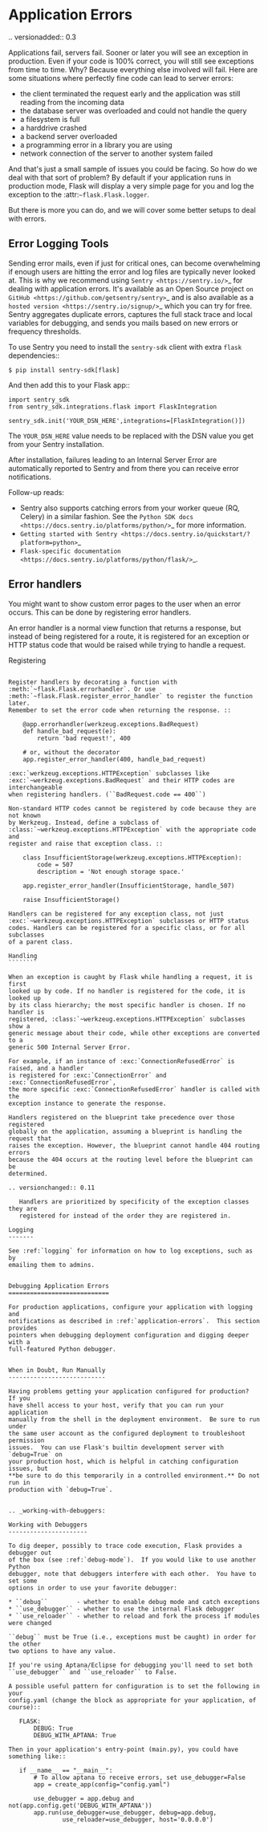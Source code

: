 
# Application Errors

.. versionadded:: 0.3

Applications fail, servers fail. Sooner or later you will see an exception
in production. Even if your code is 100% correct, you will still see
exceptions from time to time. Why? Because everything else involved will
fail. Here are some situations where perfectly fine code can lead to server
errors:

- the client terminated the request early and the application was still
  reading from the incoming data
- the database server was overloaded and could not handle the query
- a filesystem is full
- a harddrive crashed
- a backend server overloaded
- a programming error in a library you are using
- network connection of the server to another system failed

And that's just a small sample of issues you could be facing. So how do we
deal with that sort of problem? By default if your application runs in
production mode, Flask will display a very simple page for you and log the
exception to the :attr:`~flask.Flask.logger`.

But there is more you can do, and we will cover some better setups to deal
with errors.

## Error Logging Tools

Sending error mails, even if just for critical ones, can become
overwhelming if enough users are hitting the error and log files are
typically never looked at. This is why we recommend using `Sentry <https://sentry.io/>`_ for dealing with application errors. It's
available as an Open Source project `on GitHub <https://github.com/getsentry/sentry>`_ and is also available as a `hosted version <https://sentry.io/signup/>`\_ which you can try for free. Sentry
aggregates duplicate errors, captures the full stack trace and local
variables for debugging, and sends you mails based on new errors or
frequency thresholds.

To use Sentry you need to install the `sentry-sdk` client with extra `flask` dependencies::

    $ pip install sentry-sdk[flask]

And then add this to your Flask app::

    import sentry_sdk
    from sentry_sdk.integrations.flask import FlaskIntegration

    sentry_sdk.init('YOUR_DSN_HERE',integrations=[FlaskIntegration()])

The `YOUR_DSN_HERE` value needs to be replaced with the DSN value you get
from your Sentry installation.

After installation, failures leading to an Internal Server Error are automatically reported to
Sentry and from there you can receive error notifications.

Follow-up reads:

- Sentry also supports catching errors from your worker queue (RQ, Celery) in a
  similar fashion. See the `Python SDK docs <https://docs.sentry.io/platforms/python/>`\_ for more information.
- `Getting started with Sentry <https://docs.sentry.io/quickstart/?platform=python>`\_
- `Flask-specific documentation <https://docs.sentry.io/platforms/python/flask/>`\_.


## Error handlers

You might want to show custom error pages to the user when an error occurs.
This can be done by registering error handlers.

An error handler is a normal view function that returns a response, but instead
of being registered for a route, it is registered for an exception or HTTP
status code that would be raised while trying to handle a request.

Registering

`````````

Register handlers by decorating a function with
:meth:`~flask.Flask.errorhandler`. Or use
:meth:`~flask.Flask.register_error_handler` to register the function later.
Remember to set the error code when returning the response. ::

    @app.errorhandler(werkzeug.exceptions.BadRequest)
    def handle_bad_request(e):
        return 'bad request!', 400

    # or, without the decorator
    app.register_error_handler(400, handle_bad_request)

:exc:`werkzeug.exceptions.HTTPException` subclasses like
:exc:`~werkzeug.exceptions.BadRequest` and their HTTP codes are interchangeable
when registering handlers. (``BadRequest.code == 400``)

Non-standard HTTP codes cannot be registered by code because they are not known
by Werkzeug. Instead, define a subclass of
:class:`~werkzeug.exceptions.HTTPException` with the appropriate code and
register and raise that exception class. ::

    class InsufficientStorage(werkzeug.exceptions.HTTPException):
        code = 507
        description = 'Not enough storage space.'

    app.register_error_handler(InsufficientStorage, handle_507)

    raise InsufficientStorage()

Handlers can be registered for any exception class, not just
:exc:`~werkzeug.exceptions.HTTPException` subclasses or HTTP status
codes. Handlers can be registered for a specific class, or for all subclasses
of a parent class.

Handling
````````

When an exception is caught by Flask while handling a request, it is first
looked up by code. If no handler is registered for the code, it is looked up
by its class hierarchy; the most specific handler is chosen. If no handler is
registered, :class:`~werkzeug.exceptions.HTTPException` subclasses show a
generic message about their code, while other exceptions are converted to a
generic 500 Internal Server Error.

For example, if an instance of :exc:`ConnectionRefusedError` is raised, and a handler
is registered for :exc:`ConnectionError` and :exc:`ConnectionRefusedError`,
the more specific :exc:`ConnectionRefusedError` handler is called with the
exception instance to generate the response.

Handlers registered on the blueprint take precedence over those registered
globally on the application, assuming a blueprint is handling the request that
raises the exception. However, the blueprint cannot handle 404 routing errors
because the 404 occurs at the routing level before the blueprint can be
determined.

.. versionchanged:: 0.11

   Handlers are prioritized by specificity of the exception classes they are
   registered for instead of the order they are registered in.

Logging
-------

See :ref:`logging` for information on how to log exceptions, such as by
emailing them to admins.


Debugging Application Errors
============================

For production applications, configure your application with logging and
notifications as described in :ref:`application-errors`.  This section provides
pointers when debugging deployment configuration and digging deeper with a
full-featured Python debugger.


When in Doubt, Run Manually
---------------------------

Having problems getting your application configured for production?  If you
have shell access to your host, verify that you can run your application
manually from the shell in the deployment environment.  Be sure to run under
the same user account as the configured deployment to troubleshoot permission
issues.  You can use Flask's builtin development server with `debug=True` on
your production host, which is helpful in catching configuration issues, but
**be sure to do this temporarily in a controlled environment.** Do not run in
production with `debug=True`.


.. _working-with-debuggers:

Working with Debuggers
----------------------

To dig deeper, possibly to trace code execution, Flask provides a debugger out
of the box (see :ref:`debug-mode`).  If you would like to use another Python
debugger, note that debuggers interfere with each other.  You have to set some
options in order to use your favorite debugger:

* ``debug``        - whether to enable debug mode and catch exceptions
* ``use_debugger`` - whether to use the internal Flask debugger
* ``use_reloader`` - whether to reload and fork the process if modules were changed

``debug`` must be True (i.e., exceptions must be caught) in order for the other
two options to have any value.

If you're using Aptana/Eclipse for debugging you'll need to set both
``use_debugger`` and ``use_reloader`` to False.

A possible useful pattern for configuration is to set the following in your
config.yaml (change the block as appropriate for your application, of course)::

   FLASK:
       DEBUG: True
       DEBUG_WITH_APTANA: True

Then in your application's entry-point (main.py), you could have something like::

   if __name__ == "__main__":
       # To allow aptana to receive errors, set use_debugger=False
       app = create_app(config="config.yaml")

       use_debugger = app.debug and not(app.config.get('DEBUG_WITH_APTANA'))
       app.run(use_debugger=use_debugger, debug=app.debug,
               use_reloader=use_debugger, host='0.0.0.0')
`````````
